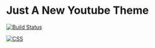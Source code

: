 # Just A New Youtube Theme

[![Build Status](https://travis-ci.org/joemccann/dillinger.svg?branch=master)](https://travis-ci.org/joemccann/dillinger)


[![CSS](https://destatic.blob.core.windows.net/images/css-logo.png)](https://nodesource.com/products/nsolid)
